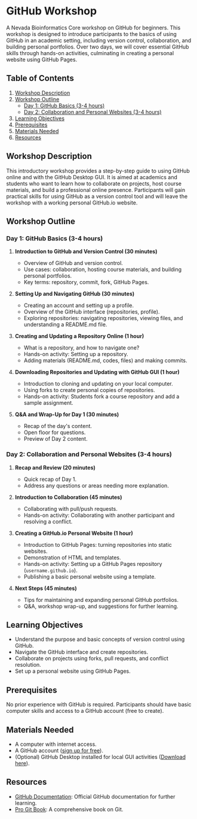 # GitHub Workshop

A Nevada Bioinformatics Core workshop on GitHub for beginners. This workshop is designed to introduce participants to the basics of using GitHub in an academic setting, including version control, collaboration, and building personal portfolios. Over two days, we will cover essential GitHub skills through hands-on activities, culminating in creating a personal website using GitHub Pages.

## Table of Contents
1. [Workshop Description](#workshop-description)
2. [Workshop Outline](#workshop-outline)
   - [Day 1: GitHub Basics (3-4 hours)](#day-1-github-basics-3-4-hours)
   - [Day 2: Collaboration and Personal Websites (3-4 hours)](#day-2-collaboration-and-personal-websites-3-4-hours)
3. [Learning Objectives](#learning-objectives)
4. [Prerequisites](#prerequisites)
5. [Materials Needed](#materials-needed)
6. [Resources](#resources)


## Workshop Description

This introductory workshop provides a step-by-step guide to using GitHub online and with the GitHub Desktop GUI. It is aimed at academics and students who want to learn how to collaborate on projects, host course materials, and build a professional online presence. Participants will gain practical skills for using GitHub as a version control tool and will leave the workshop with a working personal GitHub.io website.

## Workshop Outline

### Day 1: GitHub Basics (3-4 hours)
1. **Introduction to GitHub and Version Control (30 minutes)**
   - Overview of GitHub and version control.
   - Use cases: collaboration, hosting course materials, and building personal portfolios.
   - Key terms: repository, commit, fork, GitHub Pages.

2. **Setting Up and Navigating GitHub (30 minutes)**
   - Creating an account and setting up a profile.
   - Overview of the GitHub interface (repositories, profile).
   - Exploring repositories: navigating repositories, viewing files, and understanding a README.md file.

3. **Creating and Updating a Repository Online (1 hour)**
   - What is a repository, and how to navigate one?
   - Hands-on activity: Setting up a repository.
   - Adding materials (README.md, codes, files) and making commits.

4. **Downloading Repositories and Updating with GitHub GUI (1 hour)**
   - Introduction to cloning and updating on your local computer.
   - Using forks to create personal copies of repositories.
   - Hands-on activity: Students fork a course repository and add a sample assignment.

5. **Q&A and Wrap-Up for Day 1 (30 minutes)**
   - Recap of the day's content.
   - Open floor for questions.
   - Preview of Day 2 content.

### Day 2: Collaboration and Personal Websites (3-4 hours)
1. **Recap and Review (20 minutes)**
   - Quick recap of Day 1.
   - Address any questions or areas needing more explanation.

2. **Introduction to Collaboration (45 minutes)**
   - Collaborating with pull/push requests.
   - Hands-on activity: Collaborating with another participant and resolving a conflict.

3. **Creating a GitHub.io Personal Website (1 hour)**
   - Introduction to GitHub Pages: turning repositories into static websites.
   - Demonstration of HTML and templates.
   - Hands-on activity: Setting up a GitHub Pages repository (`username.github.io`).
   - Publishing a basic personal website using a template.

4. **Next Steps (45 minutes)**
   - Tips for maintaining and expanding personal GitHub portfolios.
   - Q&A, workshop wrap-up, and suggestions for further learning.

## Learning Objectives
- Understand the purpose and basic concepts of version control using GitHub.
- Navigate the GitHub interface and create repositories.
- Collaborate on projects using forks, pull requests, and conflict resolution.
- Set up a personal website using GitHub Pages.

## Prerequisites
No prior experience with GitHub is required. Participants should have basic computer skills and access to a GitHub account (free to create).

## Materials Needed
- A computer with internet access.
- A GitHub account ([sign up for free](https://github.com/)).
- (Optional) GitHub Desktop installed for local GUI activities ([Download here](https://desktop.github.com/)).

## Resources
- [GitHub Documentation](https://docs.github.com/): Official GitHub documentation for further learning.
- [Pro Git Book](https://git-scm.com/book/en/v2): A comprehensive book on Git.

